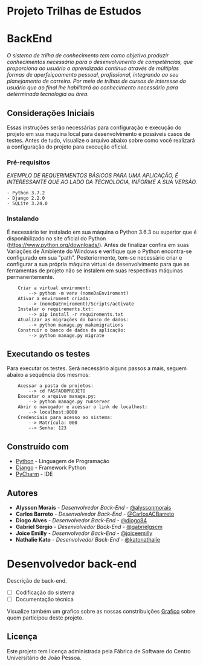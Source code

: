 # Projeto Trilhas de Estudos

# BackEnd

*O sistema de trilha de conhecimento tem como objetivo produzir conhecimentos
necessário para o desenvolvimento de competências, que proporciona ao usuário o
aprendizado contínuo através de múltiplas formas de aperfeiçoamento pessoal,
profissional, integrando ao seu planejamento de carreira. Por meio de trilhas de
cursos de interesse do usuário que ao final lhe habilitará ao conhecimento
necessário para determinada tecnologia ou área.*

## Considerações Iniciais

Essas instruções serão necessárias para configuração e execução do projeto em sua maquina local para desenvolvimento e possíveis casos de testes.
Antes de tudo, visualize o arquivo abaixo sobre como você realizará a configuração do projeto para execução oficial.
	
### Pré-requisitos

*EXEMPLO DE REQUERIMENTOS BÁSICOS PARA UMA APLICAÇÃO, É INTERESSANTE QUE AO LADO DA TECNOLOGIA, INFORME A SUA VERSÃO.*

	- Python 3.7.2
	- Django 2.2.0
	- SQLite 3.24.0

### Instalando

É necessário ter instalado em sua máquina o Python 3.6.3 ou superior que é disponibilizado no site oficial 
do Python (https://www.python.org/downloads/). Antes de finalizar confira em suas Variações de Ambiente do Windows e verifique
que o Python encontra-se configurado em sua "path". Posteriormente, tem-se necessário criar e configurar a sua própria máquina virtual de 
desenvolvimento para que as ferramentas de projeto não se instalem em suas respectivas máquinas permanentemente.

```
	Criar a virtual enviroment:
		--> python -m venv (nomeDaEnviroment)
	Ativar a enviroment criada:
		--> (nomeDaEnviroment)/Scripts/activate
	Instalar o requirements.txt:
	    --> pip install -r requirements.txt
	Atualizar as migrações do banco de dados:
	    --> python manage.py makemigrations
	Construir o banco de dados da aplicação:
	    --> python manage.py migrate
```

## Executando os testes

Para executar os testes. Será necessário alguns passos a mais, seguem abaixo a sequência dos mesmos:
	
```
	Acessar a pasta do projetos:
		--> cd PASTADOPROJETO
	Executar o arquivo manage.py:
		--> python manage.py runserver
	Abrir o navegador e acessar o link de localhost:
		--> localhost:8000
	Credenciais para acesso ao sistema:
	    --> Matrícula: 000
	    --> Senha: 123
```

## Construído com

* [Python](https://www.python.org/) - Linguagem de Programação	
* [Django](https://www.djangoproject.com/) - Framework Python
* [PyCharm](https://www.jetbrains.com/pycharm/) - IDE

## Autores

* **Alysson Morais** - *Desenvolvedor Back-End* - [@alyssonmorais](https://gitlab.com/alyssonmorais/)
* **Carlos Barreto** - *Desenvolvedor Back-End* - [@CarlosACBarreto](https://gitlab.com/CarlosACBarreto)
* **Diogo Alves** - *Desenvolvedor Back-End* - [@diogo84](https://gitlab.com/diogo84)
* **Gabriel Sérgio** - *Desenvolvedor Back-End* - [@gabrielgscm](https://gitlab.com/gabrielgscm)
* **Joice Emilly** - *Desenvolvedor Back-End* - [@joiceemilly](https://gitlab.com/joiceemilly)
* **Nathalie Kato** - *Desenvolvedor Back-End* - [@katonathalie](https://gitlab.com/katonathalie)

# Desenvolvedor back-end

Descrição de back-end.

- [ ] Codificação do sistema
- [ ] Documentação técnica

Visualize também um grafico sobre as nossas constribuições [Grafico](https://gitlab.com/repositoriodafabrica/pi19_1_fabrica_trilha/graphs/back-end) sobre quem participou deste projeto.

## Licença

Este projeto tem licença administrada pela Fábrica de Software do Centro Universitário de João Pessoa.
